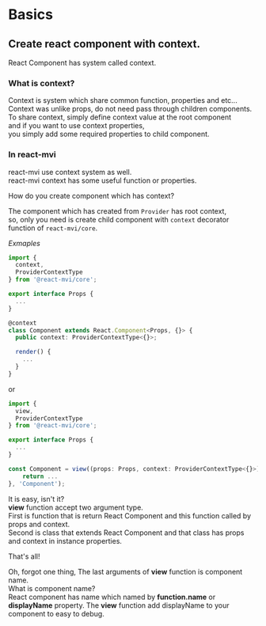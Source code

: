 # Basics

## Create react component with context.

React Component has system called context.

### What is context?

Context is system which share common function, properties and etc...  
Context was unlike props, do not need pass through children components.
To share context, simply define context value at the root component  
and if you want to use context properties,  
you simply add some required properties to child component.

### In react-mvi

react-mvi use context system as well.  
react-mvi context has some useful function or properties.  

How do you create component which has context?

The component which has created from `Provider` has root context,  
so, only you need is create child component with `context` decorator function of `react-mvi/core`.

*Exmaples*

```typescript
import {
  context,
  ProviderContextType
} from '@react-mvi/core';

export interface Props {
  ...
}

@context
class Component extends React.Component<Props, {}> {
  public context: ProviderContextType<{}>;

  render() {
    ...
  }
}
```

or


```typescript
import {
  view,
  ProviderContextType
} from '@react-mvi/core';

export interface Props {
  ...
}

const Component = view((props: Props, context: ProviderContextType<{}>) => {
    return ...
}, 'Component');
```

It is easy, isn't it?  
__view__ function accept two argument type.  
First is function that is return React Component and this function called by props and context.  
Second is class that extends React Component and that class has props and context in instance properties.  

That's all!  

Oh, forgot one thing,
The last arguments of __view__ function is component name.  
What is component name?  
React component has name which named by __function.name__ or __displayName__ property.
The __view__ function add displayName to your component to easy to debug.

